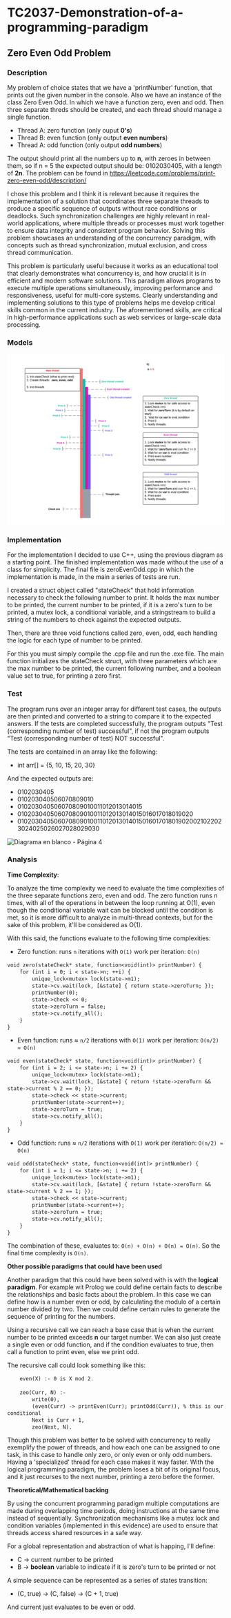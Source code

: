 # TC2037-Demonstration-of-a-programming-paradigm

## Zero Even Odd Problem 

### Description

My problem of choice states that we have a 'printNumber' function, that prints out the given 
number in the console. Also we have an instance of the class Zero Even Odd. In which we have 
a function zero, even and odd. Then three separate threds should be created, and each thread 
should manage a single function. 

- Thread A: zero function (only ouput **0's**)
- Thread B: even function (only output **even numbers**)
- Thread A: odd function (only output **odd numbers**)

The output should print all the numbers up to **n**, with zeroes in between them, so if
n = 5 the expected output should be: 0102030405, with a length of **2n**. The problem can 
be found in https://leetcode.com/problems/print-zero-even-odd/description/

I chose this problem and I think it is relevant because it requires the implementation of a solution 
that coordinates three separate threads to produce a specific sequence of outputs without race conditions or deadlocks.
Such synchronization challenges are highly relevant in real-world applications, where multiple threads or processes must 
work together to ensure data integrity and consistent program behavior. Solving this problem showcases an understanding 
of the concurrency paradigm, with concepts such as thread synchronization, mutual exclusion, and cross thread communication. 

This problem is particularly useful because it works as an educational tool that clearly demonstrates what concurrency is, 
and how crucial it is in efficient and modern software solutions. This paradigm allows programs to execute multiple operations
simultaneously, improving performance and responsiveness, useful for multi-core systems. Clearly understanding and implementing
solutions to this type of problems helps me develop critical skills common in the current industry. The aforementioned skills, 
are critical in high-performance applications such as web services or large-scale data processing. 

### Models

![zeroEvenOdd_Diagram](https://github.com/SebastianCo1126/TC2037-Demonstration-of-a-programming-paradigm/blob/main/zeroEvenOdd_Diagram.png)

### Implementation

For the implementation I decided to use C++, using the previous diagram as a starting point. The finished implementation 
was made without the use of a class for simplicity. The final file is zeroEvenOdd.cpp in which the implementation is made, 
in the main a series of tests are run. 

I created a struct object called "stateCheck" that hold information necessary to check the following number to print. It holds
the max number to be printed, the current number to be printed, if it is a zero's turn to be printed, a mutex lock, a conditional 
variable, and a stringstream to build a string of the numbers to check against the expected outputs. 

Then, there are three void functions called zero, even, odd, each handling the logic for each type of number to be printed. 

For this you must simply compile the .cpp file and run the .exe file. The main function initializes the stateCheck struct, 
with three parameters which are the max number to be printed, the current following number, and a boolean value set to true, 
for printing a zero first. 

### Test

The program runs over an integer array for different test cases, the outputs are then printed 
and converted to a string to compare it to the expected answers. If the tests are completed successfully, the program outputs
"Test (corresponding number of test) successful", if not the program outputs "Test (corresponding number of test) NOT successful".

The tests are contained in an array like the following: 

- int arr[] = {5, 10, 15, 20, 30}

And the expected outputs are:

- 0102030405
- 010203040506070809010
- 010203040506070809010011012013014015
- 010203040506070809010011012013014015016017018019020
- 010203040506070809010011012013014015016017018019020021022023024025026027028029030


![Diagrama en blanco - Página 4](https://github.com/SebastianCo1126/TC2037-Demonstration-of-a-programming-paradigm/assets/150994751/0cc665de-32a1-43ec-bf66-05e57a1b065b)

### Analysis

**Time Complexity**: 

To analyze the time complexity we need to evaluate the time complexities of the three separate functions zero, even and odd. 
The zero function runs n times, with all of the operations in between the loop running at O(1), even though the conditional
variable wait can be blocked until the condition is met, so it is more difficult to analyze in multi-thread contexts, but 
for the sake of this problem, it'll be considered as O(1). 

With this said, the functions evaluate to the following time complexities: 

- Zero function: runs `n` iterations with `O(1)` work per iteration: `O(n)`

```
void zero(stateCheck* state, function<void(int)> printNumber) {
    for (int i = 0; i < state->n; ++i) {
        unique_lock<mutex> lock(state->m1);
        state->cv.wait(lock, [&state] { return state->zeroTurn; });
        printNumber(0);
        state->check << 0;
        state->zeroTurn = false;
        state->cv.notify_all();
    }
}
```

- Even function: runs ≈ `n/2` iterations with `O(1)` work per iteration: `O(n/2) ≈ O(n)`

```
void even(stateCheck* state, function<void(int)> printNumber) {
    for (int i = 2; i <= state->n; i += 2) {
        unique_lock<mutex> lock(state->m1);
        state->cv.wait(lock, [&state] { return !state->zeroTurn && state->current % 2 == 0; });
        state->check << state->current;
        printNumber(state->current++);
        state->zeroTurn = true;
        state->cv.notify_all();
    }
}
```

- Odd function: runs ≈ `n/2` iterations with `O(1)` work per iteration: `O(n/2) ≈ O(n)`

```
void odd(stateCheck* state, function<void(int)> printNumber) {
    for (int i = 1; i <= state->n; i += 2) {
        unique_lock<mutex> lock(state->m1);
        state->cv.wait(lock, [&state] { return !state->zeroTurn && state->current % 2 == 1; });
        state->check << state->current;
        printNumber(state->current++);
        state->zeroTurn = true;
        state->cv.notify_all();
    }
}
```

The combination of these, evaluates to: `O(n) + O(n) + O(n) = O(n)`. So the final time complexity is `O(n)`. 

**Other possible paradigms that could have been used**

Another paradigm that this could have been solved with is with the **logical paradigm**. For example wit Prolog we could define certain facts to describe the relationships and basic facts about the problem. In this case we can define how is a number even or odd, by calculating the modulo of a certain number divided by two. Then we could define certain rules to generate the sequence of printing for the numbers. 

Using a recursive call we can reach a base case that is when the current number to be printed exceeds **n** our target number. We can also just create a single even or odd function, and if the condition evaluates to true, then call a function to print even, else we print odd. 

The recursive call could look something like this: 

```
    even(X) :- 0 is X mod 2.

    zeo(Curr, N) :-
        write(0),
        (even(Curr) -> printEven(Curr); printOdd(Curr)), % this is our conditional
        Next is Curr + 1,
        zeo(Next, N).
```

Though this problem was better to be solved with concurrency to really exemplify the power of threads, and how each one can be assigned to one task, in this case to handle only zero, or only even or only odd numbers. Having a 'specialized' thread for each case makes it way faster. With the logical programming paradigm, the problem loses a bit of its original focus, and it just recurses to the next number, printing a zero before the former. 


**Theoretical/Mathematical backing**

By using the concurrent programming paradigm multiple computations are made during overlapping time periods, doing instructions at the same time instead of sequentially. Synchronization mechanisms like a mutex lock and condition variables (implemented in this evidence) are used to ensure that threads access shared resources in a safe way. 

For a global representation and abstraction of what is happing, I'll define: 

- C -> current number to be printed
- B -> **boolean** variable to indicate if it is zero's turn to be printed or not

A simple sequence can be represented as a series of states transition: 

- (C, true) -> (C, false) -> (C + 1, true)

And current just evaluates to be even or odd. 




